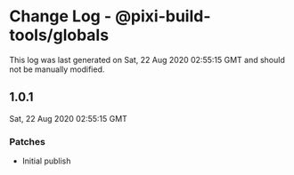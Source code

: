 # Change Log - @pixi-build-tools/globals

This log was last generated on Sat, 22 Aug 2020 02:55:15 GMT and should not be manually modified.

## 1.0.1
Sat, 22 Aug 2020 02:55:15 GMT

### Patches

- Initial publish

